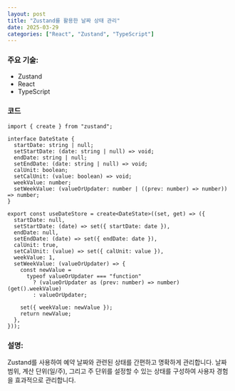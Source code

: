 ```yaml
---
layout: post
title: "Zustand를 활용한 날짜 상태 관리"
date: 2025-03-29
categories: ["React", "Zustand", "TypeScript"]
---
```


### 주요 기술:
- Zustand
- React
- TypeScript

### 코드

```tsx
import { create } from "zustand";

interface DateState {
  startDate: string | null;
  setStartDate: (date: string | null) => void;
  endDate: string | null;
  setEndDate: (date: string | null) => void;
  calUnit: boolean;
  setCalUnit: (value: boolean) => void;
  weekValue: number;
  setWeekValue: (valueOrUpdater: number | ((prev: number) => number)) => number;
}

export const useDateStore = create<DateState>((set, get) => ({
  startDate: null,
  setStartDate: (date) => set({ startDate: date }),
  endDate: null,
  setEndDate: (date) => set({ endDate: date }),
  calUnit: true,
  setCalUnit: (value) => set({ calUnit: value }),
  weekValue: 1,
  setWeekValue: (valueOrUpdater) => {
    const newValue =
      typeof valueOrUpdater === "function"
        ? (valueOrUpdater as (prev: number) => number)(get().weekValue)
        : valueOrUpdater;

    set({ weekValue: newValue });
    return newValue;
  },
}));
```

### 설명:
Zustand를 사용하여 예약 날짜와 관련된 상태를 간편하고 명확하게 관리합니다. 날짜 범위, 계산 단위(일/주), 그리고 주 단위를 설정할 수 있는 상태를 구성하여 사용자 경험을 효과적으로 관리합니다.
